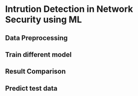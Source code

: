 # Intrution Detection in Network Security using ML

## Data Preprocessing

## Train different model

## Result Comparison

## Predict test data
